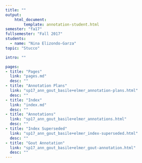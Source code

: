 ```yaml
---
title: ""
output:
    html_document:
        template: annotation-student.html
semester: "fa17"
fullsemester: "Fall 2017"
students:
  - name: "Nina Elizondo-Garza"
topic: "Stucco"

intro: ""

pages:
- title: "Pages"
  link: "pages.md"
  desc: ""
- title: "Annotation Plans"
  link: "sp17_ann_gout_basile+elmer_annotation-plans.html"
  desc: ""
- title: "Index"
  link: "index.md"
  desc: ""
- title: "Annotations"
  link: "sp17_ann_gout_basile+elmer_annotations.html"
  desc: ""
- title: "Index Superseded"
  link: "sp17_ann_gout_basile+elmer_index-superseded.html"
  desc: ""
- title: "Gout Annotation"
  link: "sp17_ann_gout_basile+elmer_gout-annotation.html"
  desc: ""
---
```

